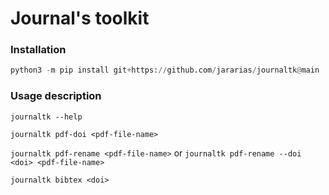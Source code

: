 # Journal's toolkit

### Installation

```python
python3 -m pip install git+https://github.com/jararias/journaltk@main
```

### Usage description

```journaltk --help```

```journaltk pdf-doi <pdf-file-name>```

```journaltk pdf-rename <pdf-file-name>``` or ```journaltk pdf-rename --doi <doi> <pdf-file-name>```

```journaltk bibtex <doi>```
